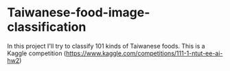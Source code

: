 # Taiwanese-food-image-classification
In this project I'll try to classify 101 kinds of Taiwanese foods. This is a Kaggle competition (https://www.kaggle.com/competitions/111-1-ntut-ee-ai-hw2)
